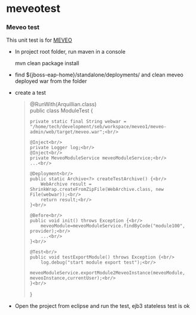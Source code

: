 # meveotest
<h3>Meveo test</h3>

<p>This unit test is for <a href="https://www.assembla.com/spaces/meveo/wiki">MEVEO</a></p>

<ul>
<li>
<p>In project root folder, run maven in a console</p>
<p>mvn clean package install</p>
</li>
<li>
<p>find ${jboss-eap-home}/standalone/deployments/ and clean meveo deployed war from the folder</p>
</li>
<li>
<p>create a test</p>
<blockquote>
@RunWith(Arquillian.class)<br/>
public class ModuleTest {<br/>

	private static final String webwar = "/home/tech/development/seb/workspace/meveo1/meveo-admin/web/target/meveo.war";<br/>

	@Inject<br/>
	private Logger log;<br/>
	@Inject<br/>
	private MeveoModuleService meveoModuleService;<br/>
	...<br/>
	
	@Deployment<br/>
	public static Archive<?> createTestArchive() {<br/>
		WebArchive result = ShrinkWrap.createFromZipFile(WebArchive.class, new File(webwar));<br/>
		return result;<br/>
	}<br/>

	@Before<br/>
	public void init() throws Exception {<br/>
		meveoModule=meveoModuleService.findByCode("module100", provider);<br/>
		...<br/>
	}<br/>

	@Test<br/>
	public void testExportModule() throws Exception {<br/>
		log.debug("start module export test");<br/>
		meveoModuleService.exportModule2MeveoInstance(meveoModule, meveoInstance,currentUser);<br/>
	}<br/>
}<br/>
</blockquote>
</p>
</li>
<li>
<p>Open the project from eclipse and run the test, ejb3 stateless test is ok</p>
</li>
</ul>


